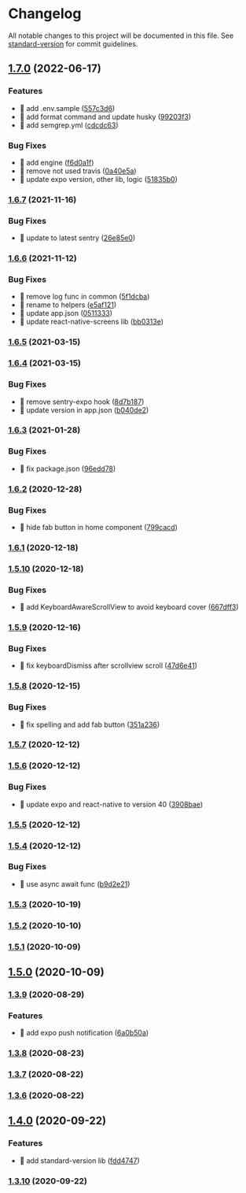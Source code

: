 # Changelog

All notable changes to this project will be documented in this file. See [standard-version](https://github.com/conventional-changelog/standard-version) for commit guidelines.

## [1.7.0](https://github.com/yeukfei02/lunchPickerReactNative/compare/v1.6.7...v1.7.0) (2022-06-17)


### Features

* 🎸 add .env.sample ([557c3d6](https://github.com/yeukfei02/lunchPickerReactNative/commit/557c3d6d6801fcf965db73d0dad03a56617e0dd3))
* 🎸 add format command and update husky ([99203f3](https://github.com/yeukfei02/lunchPickerReactNative/commit/99203f3e51f54d9b03ab1075997b19d7cb8df0ef))
* 🎸 add semgrep.yml ([cdcdc63](https://github.com/yeukfei02/lunchPickerReactNative/commit/cdcdc635288c0e0cdb08ae4f9e632ca0a5e04c57))


### Bug Fixes

* 🐛 add engine ([f6d0a1f](https://github.com/yeukfei02/lunchPickerReactNative/commit/f6d0a1f4f2aed6d4a8b6a6397c4b13025d29a3a1))
* 🐛 remove not used travis ([0a40e5a](https://github.com/yeukfei02/lunchPickerReactNative/commit/0a40e5ad0b81b0981d1e00fb8f7cf919d341f9bb))
* 🐛 update expo version, other lib, logic ([51835b0](https://github.com/yeukfei02/lunchPickerReactNative/commit/51835b0de8149391d7f048bf6cc72fe5b490a7be))

### [1.6.7](https://github.com/yeukfei02/lunchPickerReactNative/compare/v1.6.6...v1.6.7) (2021-11-16)


### Bug Fixes

* 🐛 update to latest sentry ([26e85e0](https://github.com/yeukfei02/lunchPickerReactNative/commit/26e85e0951efb1e152b04d3b18449d7ee333e363))

### [1.6.6](https://github.com/yeukfei02/lunchPickerReactNative/compare/v1.6.5...v1.6.6) (2021-11-12)


### Bug Fixes

* 🐛 remove log func in common ([5f1dcba](https://github.com/yeukfei02/lunchPickerReactNative/commit/5f1dcba21b7659d948fc48c177c23f720267a547))
* 🐛 rename to helpers ([e5af121](https://github.com/yeukfei02/lunchPickerReactNative/commit/e5af1213f07171ffb893539f966f8cb14b5baafd))
* 🐛 update app.json ([0511333](https://github.com/yeukfei02/lunchPickerReactNative/commit/05113334492b31de2d132e10d3bfe3fb5d63a6a0))
* 🐛 update react-native-screens lib ([bb0313e](https://github.com/yeukfei02/lunchPickerReactNative/commit/bb0313e14be2c5ed6ba559f22b14ae3bd9c7ddca))

### [1.6.5](https://github.com/yeukfei02/lunchPickerReactNative/compare/v1.6.4...v1.6.5) (2021-03-15)

### [1.6.4](https://github.com/yeukfei02/lunchPickerReactNative/compare/v1.6.3...v1.6.4) (2021-03-15)


### Bug Fixes

* 🐛 remove sentry-expo hook ([8d7b187](https://github.com/yeukfei02/lunchPickerReactNative/commit/8d7b1874ba05e914d95ea3186249084180cc43ee))
* 🐛 update version in app.json ([b040de2](https://github.com/yeukfei02/lunchPickerReactNative/commit/b040de253d7a1d7c312239b289ae95f680967533))

### [1.6.3](https://github.com/yeukfei02/lunchPickerReactNative/compare/v1.6.2...v1.6.3) (2021-01-28)


### Bug Fixes

* 🐛 fix package.json ([96edd78](https://github.com/yeukfei02/lunchPickerReactNative/commit/96edd7812ebc748c59c4ac41f0cc78cc40224f69))

### [1.6.2](https://github.com/yeukfei02/lunchPickerReactNative/compare/v1.6.1...v1.6.2) (2020-12-28)


### Bug Fixes

* 🐛 hide fab button in home component ([799cacd](https://github.com/yeukfei02/lunchPickerReactNative/commit/799cacdde89ab31e3dd9c36a1b8439db7ad08908))

### [1.6.1](https://github.com/yeukfei02/lunchPickerReactNative/compare/v1.5.10...v1.6.1) (2020-12-18)

### [1.5.10](https://github.com/yeukfei02/lunchPickerReactNative/compare/v1.5.9...v1.5.10) (2020-12-18)


### Bug Fixes

* 🐛 add KeyboardAwareScrollView to avoid keyboard cover ([667dff3](https://github.com/yeukfei02/lunchPickerReactNative/commit/667dff32498114f41dc772c109b29777bde41d01))

### [1.5.9](https://github.com/yeukfei02/lunchPickerReactNative/compare/v1.5.8...v1.5.9) (2020-12-16)


### Bug Fixes

* 🐛 fix keyboardDismiss after scrollview scroll ([47d6e41](https://github.com/yeukfei02/lunchPickerReactNative/commit/47d6e41806673e502049040e1206f14bbcb91e49))

### [1.5.8](https://github.com/yeukfei02/lunchPickerReactNative/compare/v1.5.7...v1.5.8) (2020-12-15)


### Bug Fixes

* 🐛 fix spelling and add fab button ([351a236](https://github.com/yeukfei02/lunchPickerReactNative/commit/351a236b9bb8db774d8109cc97a91998a29136e6))

### [1.5.7](https://github.com/yeukfei02/lunchPickerReactNative/compare/v1.5.6...v1.5.7) (2020-12-12)

### [1.5.6](https://github.com/yeukfei02/lunchPickerReactNative/compare/v1.5.5...v1.5.6) (2020-12-12)


### Bug Fixes

* 🐛 update expo and react-native to version 40 ([3908bae](https://github.com/yeukfei02/lunchPickerReactNative/commit/3908bae563e449ca5ac2e5b701a68cc2f0ab5b05))

### [1.5.5](https://github.com/yeukfei02/lunchPickerReactNative/compare/v1.5.4...v1.5.5) (2020-12-12)

### [1.5.4](https://github.com/yeukfei02/lunchPickerReactNative/compare/v1.5.3...v1.5.4) (2020-12-12)


### Bug Fixes

* 🐛 use async await func ([b9d2e21](https://github.com/yeukfei02/lunchPickerReactNative/commit/b9d2e21e6ee30729b870585a316911f70eea46d5))

### [1.5.3](https://github.com/yeukfei02/lunchPickerReactNative/compare/v1.5.2...v1.5.3) (2020-10-19)

### [1.5.2](https://github.com/yeukfei02/lunchPickerReactNative/compare/v1.5.1...v1.5.2) (2020-10-10)

### [1.5.1](https://github.com/yeukfei02/lunchPickerReactNative/compare/v1.5.0...v1.5.1) (2020-10-09)

## [1.5.0](https://github.com/yeukfei02/lunchPickerReactNative/compare/v1.4.0...v1.5.0) (2020-10-09)

### [1.3.9](https://github.com/yeukfei02/lunchPickerReactNative/compare/v1.3.8...v1.3.9) (2020-08-29)


### Features

* 🎸 add expo push notification ([6a0b50a](https://github.com/yeukfei02/lunchPickerReactNative/commit/6a0b50a253d329e19f66ba8af257e10cfeba3470))

### [1.3.8](https://github.com/yeukfei02/lunchPickerReactNative/compare/v1.3.7...v1.3.8) (2020-08-23)

### [1.3.7](https://github.com/yeukfei02/lunchPickerReactNative/compare/v1.3.6...v1.3.7) (2020-08-22)

### [1.3.6](https://github.com/yeukfei02/lunchPickerReactNative/compare/v1.3.5...v1.3.6) (2020-08-22)

## [1.4.0](https://github.com/yeukfei02/lunchPickerReactNative/compare/v1.3.10...v1.4.0) (2020-09-22)


### Features

* 🎸 add standard-version lib ([fdd4747](https://github.com/yeukfei02/lunchPickerReactNative/commit/fdd47473163e054d123f4e7e3d4abb57b457be01))

### [1.3.10](https://github.com/yeukfei02/lunchPickerReactNative/compare/v1.3.5...v1.3.10) (2020-09-22)
